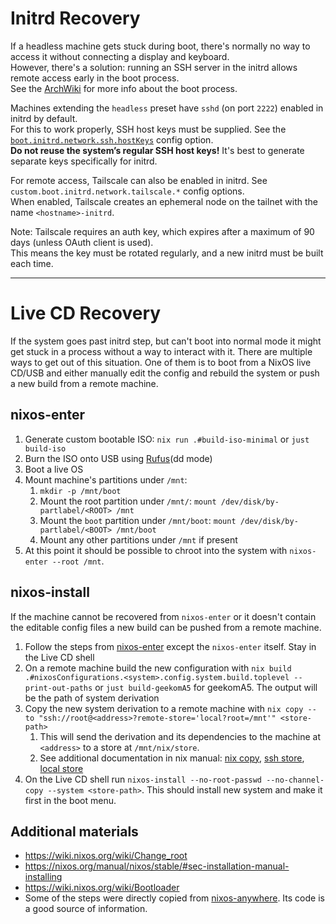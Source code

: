 # Initrd Recovery

If a headless machine gets stuck during boot, there's normally no way to access it without connecting a display and keyboard.  
However, there's a solution: running an SSH server in the initrd allows remote access early in the boot process.  
See the [ArchWiki](https://wiki.archlinux.org/title/Arch_boot_process) for more info about the boot process.

Machines extending the `headless` preset have `sshd` (on port `2222`) enabled in initrd by default.  
For this to work properly, SSH host keys must be supplied. See the [`boot.initrd.network.ssh.hostKeys`](https://search.nixos.org/options?query=boot.initrd.network.ssh.hostKeys) config option.  
**Do not reuse the system’s regular SSH host keys!** It's best to generate separate keys specifically for initrd.

For remote access, Tailscale can also be enabled in initrd. See `custom.boot.initrd.network.tailscale.*` config options.  
When enabled, Tailscale creates an ephemeral node on the tailnet with the name `<hostname>-initrd`.

Note: Tailscale requires an auth key, which expires after a maximum of 90 days (unless OAuth client is used).  
This means the key must be rotated regularly, and a new initrd must be built each time.

---

# Live CD Recovery

If the system goes past initrd step, but can't boot into normal mode it might get stuck in a process without a way to interact with it.
There are multiple ways to get out of this situation. One of them is to boot from a NixOS live CD/USB and either manually edit the config and rebuild the system or push a new build from a remote machine.

## nixos-enter

1. Generate custom bootable ISO: `nix run .#build-iso-minimal` or `just build-iso`
2. Burn the ISO onto USB using [Rufus](https://rufus.ie/en/)(dd mode)
3. Boot a live OS
4. Mount machine's partitions under `/mnt`:
   1. `mkdir -p /mnt/boot`
   2. Mount the root partition under `/mnt/`: `mount /dev/disk/by-partlabel/<ROOT> /mnt`
   3. Mount the `boot` partition under `/mnt/boot`: `mount /dev/disk/by-partlabel/<BOOT> /mnt/boot`
   4. Mount any other partitions under `/mnt` if present
5. At this point it should be possible to chroot into the system with `nixos-enter --root /mnt`.

## nixos-install

If the machine cannot be recovered from `nixos-enter` or it doesn't contain the editable config files a new build can be pushed from a remote machine.

1. Follow the steps from [nixos-enter](#nixos-enter) except the `nixos-enter` itself. Stay in the Live CD shell
2. On a remote machine build the new configuration with `nix build .#nixosConfigurations.<system>.config.system.build.toplevel --print-out-paths` or `just build-geekomA5` for geekomA5. The output will be the path of system derivation
3. Copy the new system derivation to a remote machine with `nix copy --to "ssh://root@<address>?remote-store='local?root=/mnt'" <store-path>`
   1. This will send the derivation and its dependencies to the machine at `<address>` to a store at `/mnt/nix/store`.
   2. See additional documentation in nix manual: [nix copy](https://nix.dev/manual/nix/2.28/command-ref/new-cli/nix3-copy), [ssh store](https://nix.dev/manual/nix/2.28/store/types/ssh-store), [local store](https://nix.dev/manual/nix/2.28/store/types/local-store)
4. On the Live CD shell run `nixos-install --no-root-passwd --no-channel-copy --system <store-path>`. This should install new system and make it first in the boot menu.

## Additional materials

- https://wiki.nixos.org/wiki/Change_root
- https://nixos.org/manual/nixos/stable/#sec-installation-manual-installing
- https://wiki.nixos.org/wiki/Bootloader
- Some of the steps were directly copied from [nixos-anywhere](https://github.com/nix-community/nixos-anywhere). Its code is a good source of information.
